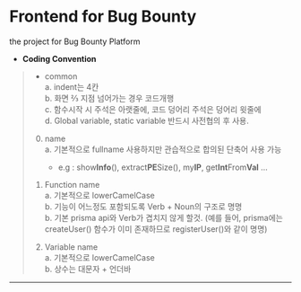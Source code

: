 # Frontend for Bug Bounty 
the project for Bug Bounty Platform

  
* **Coding Convention**  
> + common   
> a. indent는 4칸  
> b. 화면 ⅔ 지점 넘어가는 경우 코드개행  
> c. 함수시작 시 주석은 아랫줄에, 코드 덩어리 주석은 덩어리 윗줄에  
> d. Global variable, static variable 반드시 사전협의 후 사용.  
>
> 0) name  
>  a. 기본적으로 fullname 사용하지만 관습적으로 합의된 단축어 사용 가능  
>  		- e.g : show**Info**(), extract**PE**Size(), my**IP**, get**Int**From**Val** …   
> 
> 1) Function name  
>  a. 기본적으로 lowerCamelCase   
>  b. 기능이 어느정도 포함되도록 Verb + Noun의 구조로 명명   
>  b. 기본 prisma api와 Verb가 겹치지 않게 할것. (예를 들어, prisma에는 createUser() 함수가 이미 존재하므로 registerUser()와 같이 명명)  
> 
> 2) Variable name  
>  a. 기본적으로 lowerCamelCase   
>  b. 상수는 대문자 + 언더바   

 
* * *

